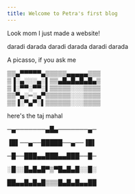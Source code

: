 ```yaml
---
title: Welcome to Petra's first blog
---
```


Look mom I just made a website!

daradi darada 
  daradi darada
    daradi darada

A picasso, if you ask me

▒▒▄▀▀▀▀▀▄▒▒▒▒▒▄▄▄▄▄▒▒▒          
▒▐░▄░░░▄░▌▒▒▄█▄█▄█▄█▄▒          
▒▐░▀▀░▀▀░▌▒▒▒▒▒░░░▒▒▒▒          
▒▒▀▄░═░▄▀▒▒▒▒▒▒░░░▒▒▒▒          
▒▒▐░▀▄▀░▌▒▒▒▒▒▒░░░▒▒▒▒          

here's the taj mahal

─▄───────▄█▄───────▄─

▐█▌──▄──█████──▄──▐█▌

─█──███▄▄███▄▄███──█─

░█░░█▄█▄█▀▒▀█▄█▄█░░█░

██▄▄█▄█▄█▒▒▒█▄█▄█▄▄██



